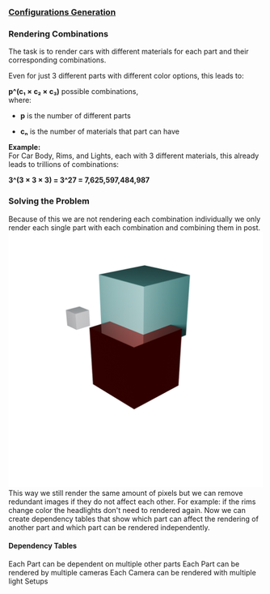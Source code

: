 ### [Configurations Generation](Configurations/Configurations%20Generation)

### Rendering Combinations

The task is to render cars with different materials for each part and their corresponding combinations.

Even for just 3 different parts with different color options, this leads to:

**p^(c₁ × c₂ × c₃)** possible combinations,  
where:

- **p** is the number of different parts
    
- **cₙ** is the number of materials that part can have
    

**Example:**  
For Car Body, Rims, and Lights, each with 3 different materials, this already leads to trillions of combinations:

**3^(3 × 3 × 3) = 3^27 = 7,625,597,484,987**

### Solving the Problem
Because of this we are not rendering each combination individually we only render each single part with each combination and combining them in post. 
![Reflections](docs/assets/reflections.png)
This way we still render the same amount of pixels but we can remove redundant images if they do not affect each other. For example: if the rims change color the headlights don't need to rendered again. 
Now we can create dependency tables that show which part can affect the rendering of another part and which part can be rendered independently. 

#### Dependency Tables
Each Part can be dependent on multiple other parts
Each Part can be rendered by multiple cameras
Each Camera can be rendered with multiple light Setups